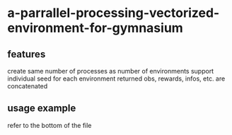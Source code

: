 # a-parrallel-processing-vectorized-environment-for-gymnasium

## features
create same number of processes as number of environments
support individual seed for each environment
returned obs, rewards, infos, etc. are concatenated

## usage example
refer to the bottom of the file
